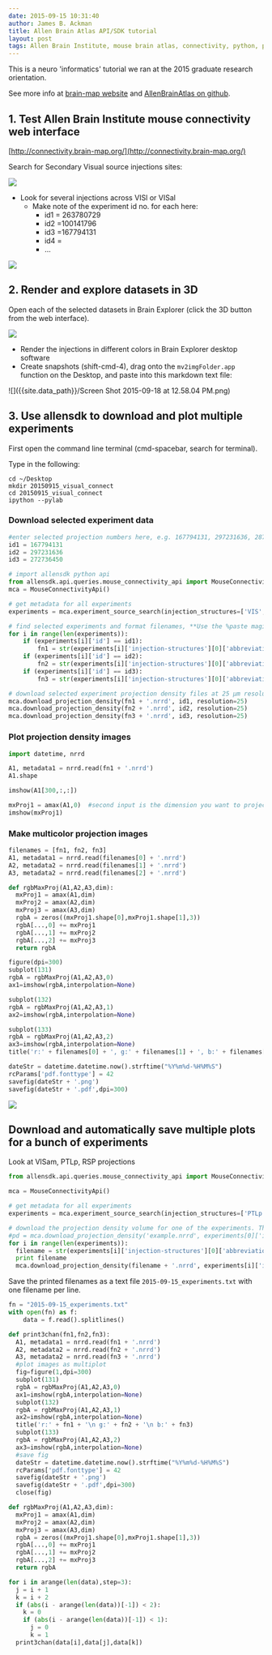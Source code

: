 ```yaml
---
date: 2015-09-15 10:31:40    
author: James B. Ackman  
title: Allen Brain Atlas API/SDK tutorial  
layout: post
tags: Allen Brain Institute, mouse brain atlas, connectivity, python, programming, api, #results, #analysis, informatics, #experiment  
---
```


This is a neuro 'informatics' tutorial we ran at the 2015 graduate research orientation.

See more info at [brain-map website](http://www.brain-map.org/api/index.html) and [AllenBrainAtlas on github](http://alleninstitute.github.io/AllenSDK/install.html).

## 1. Test Allen Brain Institute mouse connectivity web interface

[http://connectivity.brain-map.org/](http://connectivity.brain-map.org/)

Search for Secondary Visual source injections sites:

![]({{site.data_path}}/Screen_Shot_2015-09-15_at_10.53.17_AM.png)

* Look for several injections across VISl or VISal
    * Make note of the experiment id no. for each here:
        * id1 = 263780729
        * id2 =100141796
        * id3 =167794131
        * id4 = 
        * ...


![]({{site.data_path}}/Screen_Shot_2015-09-15_at_3.05.38_PM.png)



## 2. Render and explore datasets in 3D

Open each of the selected datasets in Brain Explorer (click the 3D button from the web interface).

![]({{site.data_path}}/Screen_Shot_2015-09-15_at_11.16.04_AM.png)

* Render the injections in different colors in Brain Explorer desktop software
* Create snapshots (shift-cmd-4), drag onto the `mv2imgFolder.app` function on the Desktop, and paste into this markdown text file:  


![]({{site.data_path}}/Screen Shot 2015-09-18 at 12.58.04 PM.png)





## 3. Use allensdk to download and plot multiple experiments

First open the command line terminal (cmd-spacebar, search for terminal).

Type in the following: 

    cd ~/Desktop
    mkdir 20150915_visual_connect
    cd 20150915_visual_connect
    ipython --pylab


### Download selected experiment data

```python
#enter selected projection numbers here, e.g. 167794131, 297231636, 287495026
id1 = 167794131
id2 = 297231636
id3 = 272736450

# import allensdk python api
from allensdk.api.queries.mouse_connectivity_api import MouseConnectivityApi
mca = MouseConnectivityApi()

# get metadata for all experiments
experiments = mca.experiment_source_search(injection_structures=['VIS','PTLp','RSP'])

# find selected experiments and format filenames, **Use the %paste magic function if pasting into ipython
for i in range(len(experiments)):
    if (experiments[i]['id'] == id1):
        fn1 = str(experiments[i]['injection-structures'][0]['abbreviation']) + '_' + str(experiments[i]['id']) + '_' + str(experiments[i]['transgenic-line'])
    if (experiments[i]['id'] == id2):
        fn2 = str(experiments[i]['injection-structures'][0]['abbreviation']) + '_' + str(experiments[i]['id']) + '_' + str(experiments[i]['transgenic-line'])
    if (experiments[i]['id'] == id3):
        fn3 = str(experiments[i]['injection-structures'][0]['abbreviation']) + '_' + str(experiments[i]['id']) + '_' + str(experiments[i]['transgenic-line'])

# download selected experiment projection density files at 25 µm resolution
mca.download_projection_density(fn1 + '.nrrd', id1, resolution=25)
mca.download_projection_density(fn2 + '.nrrd', id2, resolution=25)
mca.download_projection_density(fn3 + '.nrrd', id3, resolution=25)


```



### Plot projection density images

```python
import datetime, nrrd

A1, metadata1 = nrrd.read(fn1 + '.nrrd')
A1.shape

imshow(A1[300,:,:])

mxProj1 = amax(A1,0)  #second input is the dimension you want to project over
imshow(mxProj1)

```



### Make multicolor projection images

```python
filenames = [fn1, fn2, fn3]
A1, metadata1 = nrrd.read(filenames[0] + '.nrrd')
A2, metadata2 = nrrd.read(filenames[1] + '.nrrd')
A3, metadata2 = nrrd.read(filenames[2] + '.nrrd')

def rgbMaxProj(A1,A2,A3,dim):
  mxProj1 = amax(A1,dim)
  mxProj2 = amax(A2,dim)
  mxProj3 = amax(A3,dim)
  rgbA = zeros((mxProj1.shape[0],mxProj1.shape[1],3))
  rgbA[...,0] += mxProj1
  rgbA[...,1] += mxProj2
  rgbA[...,2] += mxProj3
  return rgbA

figure(dpi=300)
subplot(131)
rgbA = rgbMaxProj(A1,A2,A3,0)
ax1=imshow(rgbA,interpolation=None)

subplot(132)
rgbA = rgbMaxProj(A1,A2,A3,1)
ax2=imshow(rgbA,interpolation=None)

subplot(133)
rgbA = rgbMaxProj(A1,A2,A3,2)
ax3=imshow(rgbA,interpolation=None)
title('r:' + filenames[0] + ', g:' + filenames[1] + ', b:' + filenames[2])

dateStr = datetime.datetime.now().strftime("%Y%m%d-%H%M%S")
rcParams['pdf.fonttype'] = 42
savefig(dateStr + '.png')
savefig(dateStr + '.pdf',dpi=300)

```


![]({{site.data_path}}/Screen_Shot_2015-09-15_at_3.28.27_PM.png)



## Download and automatically save multiple plots for a bunch of experiments

Look at VISam, PTLp, RSP projections

```python
from allensdk.api.queries.mouse_connectivity_api import MouseConnectivityApi

mca = MouseConnectivityApi()

# get metadata for all experiments
experiments = mca.experiment_source_search(injection_structures=['PTLp','VISam','RSP'])

# download the projection density volume for one of the experiments. This will also download and save the file in the local folder as well as storing it as a variable.
#pd = mca.download_projection_density('example.nrrd', experiments[0]['id'], resolution=25)
for i in range(len(experiments)):
  filename = str(experiments[i]['injection-structures'][0]['abbreviation']) + '_' + str(experiments[i]['id']) + '_' + str(experiments[i]['transgenic-line'])
  print filename
  mca.download_projection_density(filename + '.nrrd', experiments[i]['id'], resolution=25)

```


Save the printed filenames as a text file `2015-09-15_experiments.txt` with one filename per line.

```python
fn = "2015-09-15_experiments.txt"
with open(fn) as f:
    data = f.read().splitlines()

def print3chan(fn1,fn2,fn3):
  A1, metadata1 = nrrd.read(fn1 + '.nrrd')
  A2, metadata2 = nrrd.read(fn2 + '.nrrd')
  A3, metadata2 = nrrd.read(fn3 + '.nrrd')
  #plot images as multiplot
  fig=figure(1,dpi=300)
  subplot(131)
  rgbA = rgbMaxProj(A1,A2,A3,0)
  ax1=imshow(rgbA,interpolation=None)
  subplot(132)
  rgbA = rgbMaxProj(A1,A2,A3,1)
  ax2=imshow(rgbA,interpolation=None)
  title('r:' + fn1 + '\n g:' + fn2 + '\n b:' + fn3)
  subplot(133)
  rgbA = rgbMaxProj(A1,A2,A3,2)
  ax3=imshow(rgbA,interpolation=None)
  #save fig
  dateStr = datetime.datetime.now().strftime("%Y%m%d-%H%M%S")
  rcParams['pdf.fonttype'] = 42
  savefig(dateStr + '.png')
  savefig(dateStr + '.pdf',dpi=300)
  close(fig)

def rgbMaxProj(A1,A2,A3,dim):
  mxProj1 = amax(A1,dim)
  mxProj2 = amax(A2,dim)
  mxProj3 = amax(A3,dim)
  rgbA = zeros((mxProj1.shape[0],mxProj1.shape[1],3))
  rgbA[...,0] += mxProj1
  rgbA[...,1] += mxProj2
  rgbA[...,2] += mxProj3
  return rgbA

for i in arange(len(data),step=3):
  j = i + 1
  k = i + 2
  if (abs(i - arange(len(data))[-1]) < 2):
    k = 0
    if (abs(i - arange(len(data))[-1]) < 1):
      j = 0
      k = 1
  print3chan(data[i],data[j],data[k])

```

